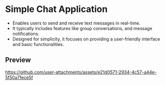 # Simple Chat Application
- Enables users to send and receive text messages in real-time.
- It typically includes features like group conversations, and message notifications.
- Designed for simplicity, it focuses on providing a user-friendly interface and basic functionalities.
## Preview
https://github.com/user-attachments/assets/e21d0571-2934-4c57-a44e-5f50a7fece5f
